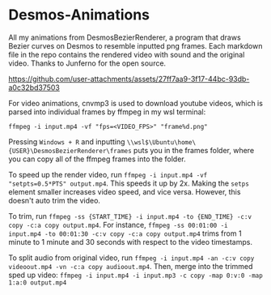 # Desmos-Animations
All my animations from DesmosBezierRenderer, a program that draws Bezier curves on Desmos to resemble inputted png frames. Each markdown file in the repo contains the rendered video with sound and the original video. Thanks to Junferno for the open source.

https://github.com/user-attachments/assets/27ff7aa9-3f17-44bc-93db-a0c32bd37503

 For video animations, cnvmp3 is used to download youtube videos, which is parsed into individual frames by ffmpeg in my wsl terminal:

`ffmpeg -i input.mp4 -vf "fps=<VIDEO_FPS>" "frame%d.png"` 


Pressing `Windows + R` and inputting `\\wsl$\Ubuntu\home\{USER}\DesmosBezierRenderer\frames` puts you in the frames folder, where you can copy all of the ffmpeg frames into the folder. 

To speed up the render video, run `ffmpeg -i input.mp4 -vf "setpts=0.5*PTS" output.mp4`. This speeds it up by 2x. Making the `setps` element smaller increases video speed, and vice versa. However, this doesn't auto trim the video.

To trim, run `ffmpeg -ss {START_TIME} -i input.mp4 -to {END_TIME} -c:v copy -c:a copy output.mp4`. For instance, `ffmpeg -ss 00:01:00 -i input.mp4 -to 00:01:30 -c:v copy -c:a copy output.mp4` trims from 1 minute to 1 minute and 30 seconds with respect to the video timestamps. 

To split audio from original video, run `ffmpeg -i input.mp4 -an -c:v copy videoout.mp4 -vn -c:a copy audioout.mp4`. Then, merge into the trimmed sped up video: `ffmpeg -i input.mp4 -i input.mp3 -c copy -map 0:v:0 -map 1:a:0 output.mp4`



